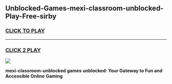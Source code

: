 
## Unblocked-Games-mexi-classroom-unblocked-Play-Free-sirby
<h3>
<a href="https://premium76.site?title=mexi-classroom-unblocked&ref=18A">CLICK TO PLAY</a></h3>
<hr>

<h3>
<a href="https://premium76.site?title=mexi-classroom-unblocked&ref=18A">CLICK 2 PLAY</a>
  
</h3>

<a href="https://premium76.site?title=mexi-classroom-unblocked&ref=18A"><img src="https://clearcache.store/games.png"></a>


**mexi-classroom-unblocked games unblocked: Your Gateway to Fun and Accessible Online Gaming**
